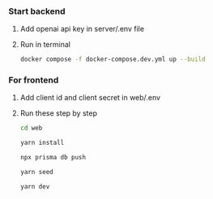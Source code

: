 ### Start backend

1. Add openai api key in server/.env file

2. Run in terminal

   ```bash
   docker compose -f docker-compose.dev.yml up --build
   ```

### For frontend

1. Add client id and client secret in web/.env

2. Run these step by step

   ```bash
   cd web

   yarn install

   npx prisma db push

   yarn seed

   yarn dev
   ```
